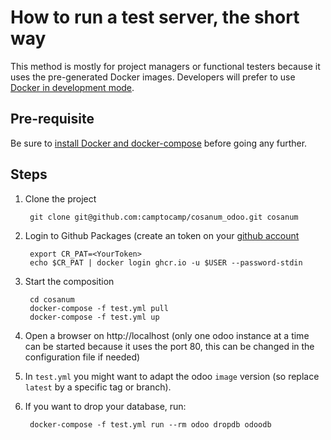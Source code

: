 <!--
This file has been generated with 'invoke project.sync'.
Do not modify. Any manual change will be lost.
Please propose your modification on
https://github.com/camptocamp/odoo-template instead.
-->
# How to run a test server, the short way

This method is mostly for project managers or functional testers because it uses the pre-generated Docker images. Developers will prefer to use [Docker in development mode](docker-dev.md).

## Pre-requisite

Be sure to [install Docker and docker-compose](prerequisite.md) before going any further.

## Steps

1. Clone the project

        git clone git@github.com:camptocamp/cosanum_odoo.git cosanum

2. Login to Github Packages (create an token on your [github account](https://docs.github.com/en/free-pro-team@latest/github/authenticating-to-github/creating-a-personal-access-token) 
        
        export CR_PAT=<YourToken>
        echo $CR_PAT | docker login ghcr.io -u $USER --password-stdin

3. Start the composition

        cd cosanum
        docker-compose -f test.yml pull
        docker-compose -f test.yml up

4. Open a browser on http://localhost (only one odoo instance at a time can be
   started because it uses the port 80, this can be changed in the
   configuration file if needed)

4. In `test.yml` you might want to adapt the odoo `image` version (so replace `latest` by a specific tag or branch).

5. If you want to drop your database, run:

        docker-compose -f test.yml run --rm odoo dropdb odoodb
